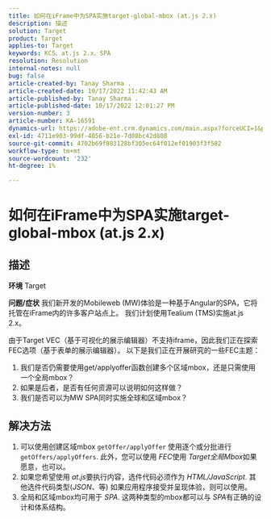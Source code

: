 ```yaml
---
title: 如何在iFrame中为SPA实施target-global-mbox (at.js 2.x)
description: 描述
solution: Target
product: Target
applies-to: Target
keywords: KCS、at.js 2.x、SPA
resolution: Resolution
internal-notes: null
bug: false
article-created-by: Tanay Sharma .
article-created-date: 10/17/2022 11:42:43 AM
article-published-by: Tanay Sharma .
article-published-date: 10/17/2022 12:01:27 PM
version-number: 3
article-number: KA-16591
dynamics-url: https://adobe-ent.crm.dynamics.com/main.aspx?forceUCI=1&pagetype=entityrecord&etn=knowledgearticle&id=83f645c9-104e-ed11-bba2-0022480868ff
exl-id: 4711e903-99df-4056-b21e-7d08bc42d808
source-git-commit: 4702b69f883128bf305ec64f012ef01903f3f582
workflow-type: tm+mt
source-wordcount: '232'
ht-degree: 1%

---
```


# 如何在iFrame中为SPA实施target-global-mbox (at.js 2.x)

## 描述

<b>环境</b>
Target


<b>问题/症状</b>
我们新开发的Mobileweb (MW)体验是一种基于Angular的SPA，它将托管在iFrame内的许多客户站点上。 我们计划使用Tealium (TMS)实施at.js 2.x。

由于Target VEC（基于可视化的展示编辑器）不支持iframe，因此我们正在探索FEC选项（基于表单的展示编辑器）。 以下是我们正在开展研究的一些FEC主题：



1. 我们是否仍需要使用get/applyoffer函数创建多个区域mbox，还是只需使用一个全局mbox？
2. 如果是后者，是否有任何资源可以说明如何这样做？
3. 我们是否可以为MW SPA同时实施全球和区域mbox？



## 解决方法


1. 可以使用创建区域mbox `getOffer/applyOffer` 使用逐个或分批进行 `getOffers/applyOffers`. 此外，您可以使用 *FEC*&#x200B;使用 *Target全局Mbox*&#x200B;如果愿意，也可以。
2. 如果您希望使用 *at.js*&#x200B;要执行内容，选件代码必须作为 *HTML/JavaScript*. 其他选件代码类型(*JSON*、等) 如果应用程序接受并呈现体验，则可以使用。
3. 全局和区域mbox均可用于 *SPA*. 这两种类型的mbox都可以与 *SPA*&#x200B;有正确的设计和体系结构。
